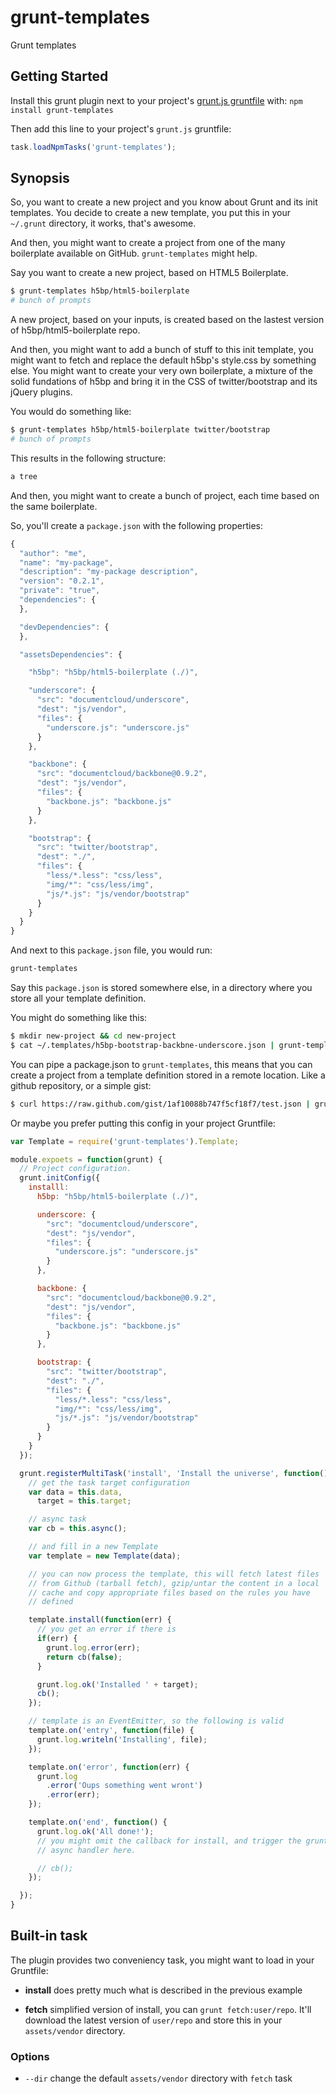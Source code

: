 # grunt-templates

Grunt templates

## Getting Started

Install this grunt plugin next to your project's
[grunt.js gruntfile][getting_started] with: `npm install
grunt-templates`

Then add this line to your project's `grunt.js` gruntfile:

```js
task.loadNpmTasks('grunt-templates');
```

[grunt]: https://github.com/cowboy/grunt
[getting_started]: https://github.com/cowboy/grunt/blob/master/docs/getting_started.md

## Synopsis

So, you want to create a new project and you know about Grunt and its
init templates. You decide to create a new template, you put this in
your `~/.grunt` directory, it works, that's awesome.

And then, you might want to create a project from one of the many
boilerplate available on GitHub. `grunt-templates` might help.

Say you want to create a new project, based on HTML5 Boilerplate.

```sh
$ grunt-templates h5bp/html5-boilerplate
# bunch of prompts


```

A new project, based on your inputs, is created based on the lastest
version of h5bp/html5-boilerplate repo.

And then, you might want to add a bunch of stuff to this init template,
you might want to fetch and replace the default h5bp's style.css by
something else. You might want to create your very own boilerplate, a
mixture of the solid fundations of h5bp and bring it in the CSS of
twitter/bootstrap and its jQuery plugins.

You would do something like:

```sh
$ grunt-templates h5bp/html5-boilerplate twitter/bootstrap
# bunch of prompts

```

This results in the following structure:

```sh
a tree
```

And then, you might want to create a bunch of project, each time based
on the same boilerplate.

So, you'll create a `package.json` with the following properties:

```js
{
  "author": "me",
  "name": "my-package",
  "description": "my-package description",
  "version": "0.2.1",
  "private": "true",
  "dependencies": {
  },

  "devDependencies": {
  },

  "assetsDependencies": {

    "h5bp": "h5bp/html5-boilerplate (./)",

    "underscore": {
      "src": "documentcloud/underscore",
      "dest": "js/vendor",
      "files": {
        "underscore.js": "underscore.js"
      }
    },

    "backbone": {
      "src": "documentcloud/backbone@0.9.2",
      "dest": "js/vendor",
      "files": {
        "backbone.js": "backbone.js"
      }
    },

    "bootstrap": {
      "src": "twitter/bootstrap",
      "dest": "./",
      "files": {
        "less/*.less": "css/less",
        "img/*": "css/less/img",
        "js/*.js": "js/vendor/bootstrap"
      }
    }
  }
}
```

And next to this `package.json` file, you would run:

```sh
grunt-templates
```

Say this `package.json` is stored somewhere else, in a directory where
you store all your template definition.

You might do something like this:

```sh
$ mkdir new-project && cd new-project
$ cat ~/.templates/h5bp-bootstrap-backbne-underscore.json | grunt-templates
```

You can pipe a package.json to `grunt-templates`, this means that you
can create a project from a template definition stored in a remote
location. Like a github repository, or a simple gist:

```sh
$ curl https://raw.github.com/gist/1af10088b747f5cf18f7/test.json | grunt-templates
```

Or maybe you prefer putting this config in your project Gruntfile:

```js
var Template = require('grunt-templates').Template;

module.expoets = function(grunt) {
  // Project configuration.
  grunt.initConfig({
    installl:
      h5bp: "h5bp/html5-boilerplate (./)",

      underscore: {
        "src": "documentcloud/underscore",
        "dest": "js/vendor",
        "files": {
          "underscore.js": "underscore.js"
        }
      },

      backbone: {
        "src": "documentcloud/backbone@0.9.2",
        "dest": "js/vendor",
        "files": {
          "backbone.js": "backbone.js"
        }
      },

      bootstrap: {
        "src": "twitter/bootstrap",
        "dest": "./",
        "files": {
          "less/*.less": "css/less",
          "img/*": "css/less/img",
          "js/*.js": "js/vendor/bootstrap"
        }
      }
    }
  });

  grunt.registerMultiTask('install', 'Install the universe', function() {
    // get the task target configuration
    var data = this.data,
      target = this.target;

    // async task
    var cb = this.async();

    // and fill in a new Template
    var template = new Template(data);

    // you can now process the template, this will fetch latest files
    // from Github (tarball fetch), gzip/untar the content in a local
    // cache and copy appropriate files based on the rules you have
    // defined

    template.install(function(err) {
      // you get an error if there is
      if(err) {
        grunt.log.error(err);
        return cb(false);
      }

      grunt.log.ok('Installed ' + target);
      cb();
    });

    // template is an EventEmitter, so the following is valid
    template.on('entry', function(file) {
      grunt.log.writeln('Installing', file);
    });

    template.on('error', function(err) {
      grunt.log
        .error('Oups something went wront')
        .error(err);
    });

    template.on('end', function() {
      grunt.log.ok('All done!');
      // you might omit the callback for install, and trigger the grunt
      // async handler here.

      // cb();
    });

  });
}
```

## Built-in task

The plugin provides two conveniency task, you might want to load in your
Gruntfile:

* **install**
does pretty much what is described in the previous example

* **fetch**
simplified version of install, you can `grunt fetch:user/repo`. It'll
download the latest version of `user/repo` and store this in your
`assets/vendor` directory.

### Options

* `--dir` change the default `assets/vendor` directory with `fetch` task
